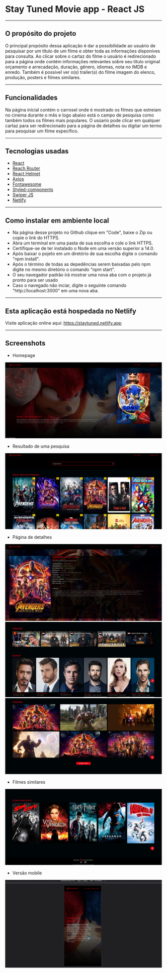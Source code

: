 # **Stay Tuned Movie app - React JS**
 <hr>

## **O propósito do projeto**

O principal propósito dessa aplicação é dar a possibilidade ao usuário de pesquisar por um título de um filme e obter
toda as informações disponíves para consulta.
Ao clicar sobre o cartaz do filme o usuário é redirecionado para a página onde contém informações relevantes sobre seu título
original orçamento e arrecadação, duração, gênero, idiomas, nota no IMDB e enredo. Também é possível ver o(s) trailer(s) do filme
imagem do elenco, produção, posters e filmes similares.

<hr>

## **Funcionalidades**

Na página inicial contém o carrosel onde é mostrado os filmes que estreiam no cinema durante o mês e logo abaixo está o campo de pesquisa como também todos os filmes mais populares.
O usúario pode clicar em qualquer cartaz para ser redirecionado para a página de detalhes ou digitar um termo para pesquisar um filme específico.
<hr>

## **Tecnologias usadas**

- <a href="https://pt-br.reactjs.org/">React</a>
- <a href="https://reach.tech/router/">Reach Router</a>
- <a href="https://www.npmjs.com/package/react-helmet">React Helmet</a>
- <a href="https://axios-http.com/ptbr/docs/intro">Axios</a>
- <a href="https://fontawesome.com/start">Fontawesome</a>
- <a href="https://styled-components.com/">Styled-components</a>
- <a href="https://swiperjs.com/">Swiper JS</a>
- <a href="https://www.netlify.com/">Netlify</a>
<hr>
 

## **Como instalar em ambiente local**

- Na página desse projeto no Github clique em "Code", baixe o Zip ou copie o link do HTTPS.
- Abra um terminal em uma pasta de sua escolha e cole o link HTTPS.
- Certifique-se de ter instalado o Node em uma versão superior a 14.0.
- Após baixar o pojeto em um diretório de sua escolha digite o comando "npm install".
- Após o término de todas as depedências serem baixadas pelo npm digite no mesmo diretório o comando "npm start".
- O seu navegador padrão irá mostrar uma nova aba com o projeto já pronto para ser usado
- Caso o navegado não inciar, digite o seguinte comando "http://localhost:3000" em uma nova aba.
<hr>

## **Esta aplicação está hospedada no Netlify**
Visite aplicação online aqui: https://staytuned.netlify.app
<hr>

## **Screenshots**
- Homepage
<img src="./src/assets/screen-shots/home-page.png" />

- Resultado de uma pesquisa 
<img src="./src/assets/screen-shots/home-page2.png" />

- Página de detalhes
 <img src="./src/assets/screen-shots/details-page.png" />
 

<img src="./src/assets/screen-shots/details-page2.png" /> 
<img src="./src/assets/screen-shots/details-page3.png" />

- Filmes similares
<img src="./src/assets/screen-shots/home-page4.png" /> 

- Versão mobile
<img src="./src/assets/screen-shots/mobile.png" />
 
